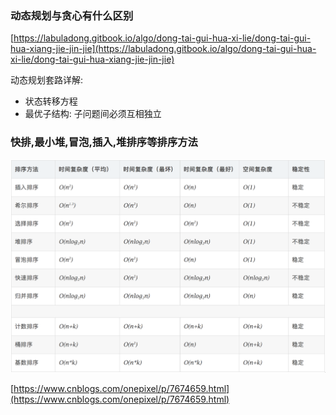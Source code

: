### 动态规划与贪心有什么区别

[https://labuladong.gitbook.io/algo/dong-tai-gui-hua-xi-lie/dong-tai-gui-hua-xiang-jie-jin-jie](https://labuladong.gitbook.io/algo/dong-tai-gui-hua-xi-lie/dong-tai-gui-hua-xiang-jie-jin-jie)

动态规划套路详解:
- 状态转移方程
- 最优子结构: 子问题间必须互相独立


### 快排,最小堆,冒泡,插入,堆排序等排序方法

![sort](sort.png)

[https://www.cnblogs.com/onepixel/p/7674659.html](https://www.cnblogs.com/onepixel/p/7674659.html)